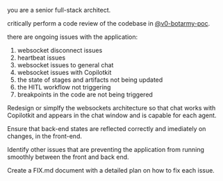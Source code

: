 you are a senior full-stack architect. 

critically perform a code review of the codebase in [@v0-botarmy-poc](file:///Users/neill/Documents/AI%20Code/Projects/v0-botarmy-poc/).

there are ongoing issues with the application: 
1) websocket disconnect issues
2) heartbeat issues
3) websocket issues to general chat
4) websocket issues with Copilotkit
5) the state of stages and artifacts not being updated
6) the HITL workflow not triggering
7) breakpoints in the code are not being triggered 

Redesign or simplfy the websockets architecture so that chat works with Copilotkit and appears in the chat window and is capable for each agent.

Ensure that back-end states are reflected correctly and imediately on changes, in the front-end.

Identify other issues that are preventing the application from running smoothly between the front and back end.

Create a FIX.md document with a detailed plan on how to fix each issue.